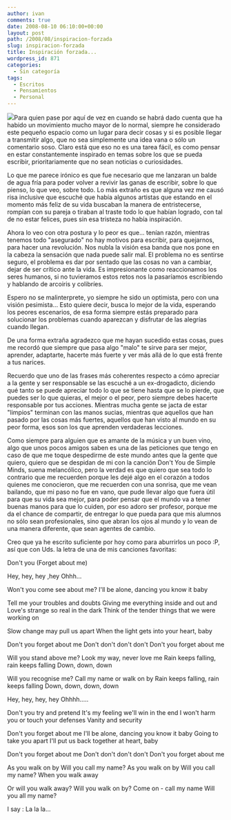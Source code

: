 ```yaml
---
author: ivan
comments: true
date: 2008-08-10 06:10:00+00:00
layout: post
path: /2008/08/inspiracion-forzada
slug: inspiracion-forzada
title: Inspiración forzada...
wordpress_id: 871
categories:
  - Sin categoría
tags:
  - Escritos
  - Pensamientos
  - Personal
---
```


[![](http://ivan.campananaranjo.com/wp-content/uploads/2008/08/oscura-inspiracion.jpg)](http://3.bp.blogspot.com/_T2UWuNJg3dQ/SJ5CGe4dj0I/AAAAAAAAAyA/Lyl5oHWSxug/s1600-h/oscura+inspiracion.jpg)Para quien pase por aquí de vez en cuando se habrá dado cuenta que ha habido un movimiento mucho mayor de lo normal, siempre he considerado este pequeño espacio como un lugar para decir cosas y si es posible llegar a transmitir algo, que no sea simplemente una idea vana o sólo un comentario soso. Claro está que eso no es una tarea fácil, es como pensar en estar constantemente inspirado en temas sobre los que se pueda escribir, prioritariamente que no sean noticias o curiosidades.

Lo que me parece irónico es que fue necesario que me lanzaran un balde de agua fría para poder volver a revivir las ganas de escribir, sobre lo que pienso, lo que veo, sobre todo. Lo más extraño es que alguna vez me causó risa inclusive que escuché que había algunos artistas que estando en el momento más feliz de su vida buscaban la manera de entristecerse, rompían con su pareja o tiraban al traste todo lo que habían logrado, con tal de no estar felices, pues sin esa tristeza no había inspiración.

Ahora lo veo con otra postura y lo peor es que... tenían razón, mientras tenemos todo "asegurado" no hay motivos para escribir, para quejarnos, para hacer una revolución. Nos nubla la visión esa banda que nos pone en la cabeza la sensación que nada puede salir mal. El problema no es sentirse seguro, el problema es dar por sentado que las cosas no van a cambiar, dejar de ser crítico ante la vida. Es impresionante como reaccionamos los seres humanos, si no tuvieramos estos retos nos la pasaríamos escribiendo y hablando de arcoiris y colibríes.

Espero no se malinterprete, yo siempre he sido un optimista, pero con una visión pesimista... Esto quiere decir, busca lo mejor de la vida, esperando los peores escenarios, de esa forma siempre estás preparado para solucionar los problemas cuando aparezcan y disfrutar de las alegrías cuando llegan.

De una forma extraña agradezco que me hayan sucedido estas cosas, pues me recordó que siempre que pasa algo "malo" te sirve para ser mejor, aprender, adaptarte, hacerte más fuerte y ver más allá de lo que está frente a tus narices.

Recuerdo que uno de las frases más coherentes respecto a cómo apreciar a la gente y ser responsable se las escuché a un ex-drogadicto, diciendo qué tanto se puede apreciar todo lo que se tiene hasta que se lo pierde, que puedes ser lo que quieras, el mejor o el peor, pero siempre debes hacerte responsable por tus acciones. Mientras mucha gente se jacta de estar "limpios" terminan con las manos sucias, mientras que aquellos que han pasado por las cosas más fuertes, aquellos que han visto al mundo en su peor forma, esos son los que aprenden verdaderas lecciones.

Como siempre para alguien que es amante de la música y un buen vino, algo que unos pocos amigos saben es una de las peticiones que tengo en caso de que me toque despedirme de este mundo antes que la gente que quiero, quiero que se despidan de mi con la canción Don't You de Simple Minds, suena melancólico, pero la verdad es que quiero que sea todo lo contrario que me recuerden porque les dejé algo en el corazón a todos quienes me conocieron, que me recuerden con una sonrisa, que me vean bailando, que mi paso no fue en vano, que pude llevar algo que fuera útil para que su vida sea mejor, para poder pensar que el mundo va a tener buenas manos para que lo cuiden, por eso adoro ser profesor, porque me da el chance de compartir, de entregar lo que pueda para que mis alumnos no sólo sean profesionales, sino que abran los ojos al mundo y lo vean de una manera diferente, que sean agentes de cambio.

Creo que ya he escrito suficiente por hoy como para aburrirlos un poco :P, así que con Uds. la letra de una de mis canciones favoritas:

Don't you (Forget about me)

Hey, hey, hey ,hey
Ohhh...

Won't you come see about me?
I'll be alone, dancing you know it baby

Tell me your troubles and doubts
Giving me everything inside and out and
Love's strange so real in the dark
Think of the tender things that we were working on

Slow change may pull us apart
When the light gets into your heart, baby

Don't you forget about me
Don't don't don't don't
Don't you forget about me

Will you stand above me?
Look my way, never love me
Rain keeps falling, rain keeps falling
Down, down, down

Will you recognise me?
Call my name or walk on by
Rain keeps falling, rain keeps falling
Down, down, down, down

Hey, hey, hey, hey
Ohhhh.....

Don't you try and pretend
It's my feeling we'll win in the end
I won't harm you or touch your defenses
Vanity and security

Don't you forget about me
I'll be alone, dancing you know it baby
Going to take you apart
I'll put us back together at heart, baby

Don't you forget about me
Don't don't don't don't
Don't you forget about me

As you walk on by
Will you call my name?
As you walk on by
Will you call my name?
When you walk away

Or will you walk away?
Will you walk on by?
Come on - call my name
Will you all my name?

I say :
La la la...
